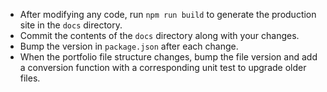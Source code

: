 - After modifying any code, run `npm run build` to generate the production site in the `docs` directory.
- Commit the contents of the `docs` directory along with your changes.
- Bump the version in `package.json` after each change.
- When the portfolio file structure changes, bump the file version and add a conversion function with a corresponding unit test to upgrade older files.
